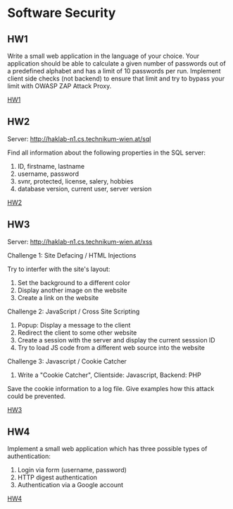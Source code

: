 # Software Security

## HW1

Write a small web application in the language of your choice. Your application should  be able to calculate a given number of passwords out of a predefined alphabet and has a limit of 10 passwords per run. Implement client side checks (not backend) to ensure that limit and try to bypass your limit with OWASP ZAP Attack Proxy.

[HW1](HW1/README.md)

## HW2

Server: http://haklab-n1.cs.technikum-wien.at/sql

Find all information about the following properties in the SQL server:

1. ID, firstname, lastname
2. username, password
3. svnr, protected, license, salery, hobbies
4. database version, current user, server version

[HW2](HW2/README.md)

## HW3

Server: http://haklab-n1.cs.technikum-wien.at/xss

Challenge 1: Site Defacing / HTML Injections

Try to interfer with the site's layout:

1. Set the background to a different color
2. Display another image on the website
3. Create a link on the website

Challenge 2: JavaScript / Cross Site Scripting

1. Popup: Display a message to the client
2. Redirect the client to some other website
3. Create a session with the server and display the current sesssion ID
4. Try to load JS code from a different web source into the website

Challenge 3: Javascript / Cookie Catcher

1. Write a "Cookie Catcher", Clientside: Javascript, Backend: PHP

Save the cookie information to a log file. Give examples how this attack could be prevented.

[HW3](HW3/README.md)

## HW4

Implement a small web application which has three possible types of authentication:

1. Login via form (username, password)
2. HTTP digest authentication
3. Authentication via a Google account

[HW4](HW4/README.md)
